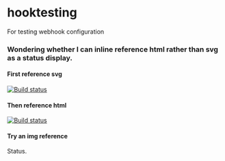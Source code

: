 # hooktesting
For testing webhook configuration

### Wondering whether I can inline reference html rather than svg as a status display.

#### First reference svg

[![Build status](http://brownsmeet.com/build-status.svg)](http://brownsmeet.com/log/)

#### Then reference html

[![Build status](http://brownsmeet.com/)](http://brownsmeet.com/log/)

#### Try an img reference

<img source="http://brownsmeet.com/build-status.svg">Status.</img>
